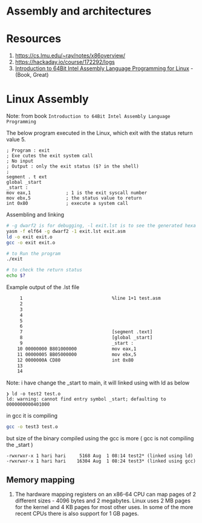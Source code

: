 # Assembly and architectures

# Resources
1. https://cs.lmu.edu/~ray/notes/x86overview/
2. https://hackaday.io/course/172292/logs
3. [Introduction to 64Bit Intel Assembly Language Programming for Linux](http://library.bagrintsev.me/ASM/Introduction%20to%2064bit%20Intel%20Assembly%20Language%20Programming%20for%20Linux.2011.pdf) - (Book, Great)

# Linux Assembly 
Note: from book `Introduction to 64Bit Intel Assembly Language Programming` 

The below program executed in the Linux, which exit with the status return value 5.

  ```ASM
; Program : exit
; Exe cutes the exit system call
; No input
; Output : only the exit status ($? in the shell)
;
segment . t ext
global _start
_start :
mov eax,1             ; 1 is the exit syscall number
mov ebx,5             ; the status value to return
int 0x80              ; execute a system call
```

Assembling and linking

```sh
# -g dwarf2 is for debugging, -l exit.lst is to see the generated hexa decimal file
yasm -f elf64 -g dwarf2 -1 exit.lst exit.asm 
ld -o exit exit.o
gcc -o exit exit.o

# to Run the program
./exit

# to check the return status
echo $?
```

Example output of the .lst file
```sh 
     1                                 %line 1+1 test.asm
     2                                 
     3                                 
     4                                 
     5                                 
     6                                 
     7                                 [segment .text]
     8                                 [global _start]
     9                                 _start :
    10 00000000 B801000000             mov eax,1
    11 00000005 BB05000000             mov ebx,5
    12 0000000A CD80                   int 0x80
    13                                 
    14                                 
```

Note: i have change the _start to main, it will linked using with ld as below 
```
❯ ld -o test2 test.o 
ld: warning: cannot find entry symbol _start; defaulting to 0000000000401000
```

in gcc it is compiling
```sh 
gcc -o test3 test.o
```

but size of the binary compiled using the gcc is more ( gcc is not compiling the _start )

```
-rwxrwxr-x 1 hari hari     5168 Aug  1 08:14 test2* (linked using ld)
-rwxrwxr-x 1 hari hari    16304 Aug  1 08:24 test3* (linked using gcc)
```

## Memory mapping
1. The hardware mapping registers on an x86-64 CPU can map pages of
2 different sizes - 4096 bytes and 2 megabytes. Linux uses 2 MB pages
for the kernel and 4 KB pages for most other uses. In some of the more
recent CPUs there is also support for 1 GB pages.
